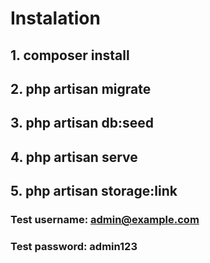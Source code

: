 # Instalation

## 1. composer install
## 2. php artisan migrate
## 3. php artisan db:seed
## 4. php artisan serve
## 5. php artisan storage:link

### Test username: admin@example.com
### Test password: admin123
